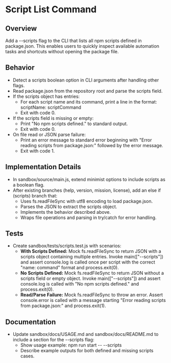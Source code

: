 # Script List Command

## Overview
Add a --scripts flag to the CLI that lists all npm scripts defined in package.json. This enables users to quickly inspect available automation tasks and shortcuts without opening the package file.

## Behavior
- Detect a scripts boolean option in CLI arguments after handling other flags.
- Read package.json from the repository root and parse the scripts field.
- If the scripts object has entries:
  - For each script name and its command, print a line in the format:
    scriptName: scriptCommand
  - Exit with code 0.
- If the scripts field is missing or empty:
  - Print "No npm scripts defined." to standard output.
  - Exit with code 0.
- On file read or JSON parse failure:
  - Print an error message to standard error beginning with "Error reading scripts from package.json:" followed by the error message.
  - Exit with code 1.

## Implementation Details
- In sandbox/source/main.js, extend minimist options to include scripts as a boolean flag.
- After existing branches (help, version, mission, license), add an else if (scripts) branch that:
  - Uses fs.readFileSync with utf8 encoding to load package.json.
  - Parses the JSON to extract the scripts object.
  - Implements the behavior described above.
  - Wraps file operations and parsing in try/catch for error handling.

## Tests
- Create sandbox/tests/scripts.test.js with scenarios:
  - **With Scripts Defined:** Mock fs.readFileSync to return JSON with a scripts object containing multiple entries. Invoke main(["--scripts"]) and assert console.log is called once per script with the correct "name: command" format and process.exit(0).
  - **No Scripts Defined:** Mock fs.readFileSync to return JSON without a scripts field or empty object. Invoke main(["--scripts"]) and assert console.log is called with "No npm scripts defined." and process.exit(0).
  - **Read/Parse Failure:** Mock fs.readFileSync to throw an error. Assert console.error is called with a message starting "Error reading scripts from package.json:" and process.exit(1).

## Documentation
- Update sandbox/docs/USAGE.md and sandbox/docs/README.md to include a section for the --scripts flag:
  - Show usage example:
    npm run start -- --scripts
  - Describe example outputs for both defined and missing scripts cases.